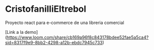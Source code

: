 # CristofanilliEltrebol
Proyecto react para e-commerce de una libreria comercial

[Link a la demo] (https://www.loom.com/share/cb169a96f8c843178bdee52fae5a5ca4?sid=8317f9e9-8bb2-4298-a12b-ebdc7945c733)

